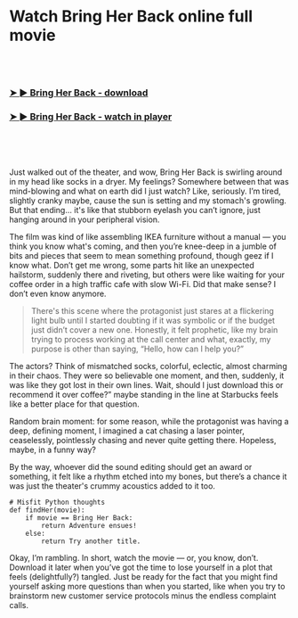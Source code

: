 <h1>Watch Bring Her Back online full movie</h1>


<br><br>

<h3><a href="https://Patricks-profarrafgi1973.github.io/cwcjrxfwrk/">➤ ► Bring Her Back - download</a></h3> 
<h3><a href="https://Patricks-profarrafgi1973.github.io/cwcjrxfwrk/">➤ ► Bring Her Back - watch in player</a></h3>


<br><br><br>


Just walked out of the theater, and wow, Bring Her Back is swirling around in my head like socks in a dryer. My feelings? Somewhere between that was mind-blowing and what on earth did I just watch? Like, seriously. I’m tired, slightly cranky maybe, cause the sun is setting and my stomach's growling. But that ending... it's like that stubborn eyelash you can’t ignore, just hanging around in your peripheral vision.

The film was kind of like assembling IKEA furniture without a manual — you think you know what's coming, and then you’re knee-deep in a jumble of bits and pieces that seem to mean something profound, though geez if I know what. Don’t get me wrong, some parts hit like an unexpected hailstorm, suddenly there and riveting, but others were like waiting for your coffee order in a high traffic cafe with slow Wi-Fi. Did that make sense? I don’t even know anymore.

> There's this scene where the protagonist just stares at a flickering light bulb until I started doubting if it was symbolic or if the budget just didn’t cover a new one. Honestly, it felt prophetic, like my brain trying to process working at the call center and what, exactly, my purpose is other than saying, “Hello, how can I help you?”

The actors? Think of mismatched socks, colorful, eclectic, almost charming in their chaos. They were so believable one moment, and then, suddenly, it was like they got lost in their own lines. Wait, should I just download this or recommend it over coffee?” maybe standing in the line at Starbucks feels like a better place for that question.

Random brain moment: for some reason, while the protagonist was having a deep, defining moment, I imagined a cat chasing a laser pointer, ceaselessly, pointlessly chasing and never quite getting there. Hopeless, maybe, in a funny way?

By the way, whoever did the sound editing should get an award or something, it felt like a rhythm etched into my bones, but there’s a chance it was just the theater's crummy acoustics added to it too.

```
# Misfit Python thoughts
def findHer(movie):
    if movie == Bring Her Back:
        return Adventure ensues!
    else:
        return Try another title.
```

Okay, I’m rambling. In short, watch the movie — or, you know, don’t. Download it later when you’ve got the time to lose yourself in a plot that feels (delightfully?) tangled. Just be ready for the fact that you might find yourself asking more questions than when you started, like when you try to brainstorm new customer service protocols minus the endless complaint calls.
